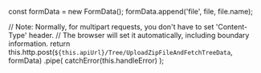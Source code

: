 const formData = new FormData(); formData.append('file', file, file.name);

// Note: Normally, for multipart requests, you don't have to set 'Content-Type' header.
// The browser will set it automatically, including boundary information.
return this.http.post(`${this.apiUrl}/Tree/UploadZipFileAndFetchTreeData`, formData)
  .pipe(
    catchError(this.handleError)
  );

